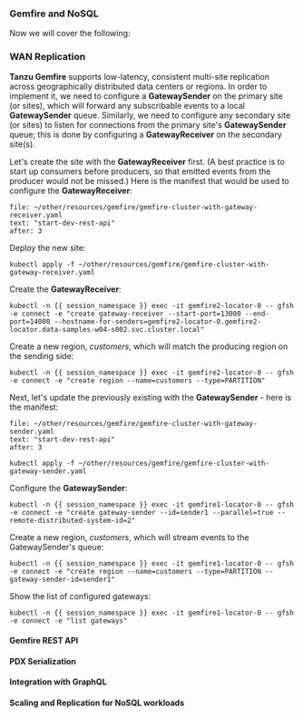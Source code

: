 ### Gemfire and NoSQL

Now we will cover the following:

### WAN Replication
**Tanzu Gemfire** supports low-latency, consistent multi-site replication across geographically distributed data centers or regions.
In order to implement it, we need to configure a **GatewaySender** on the primary site (or sites), which will forward any 
subscribable events to a local **GatewaySender** queue. 
Similarly, we need to configure any secondary site (or sites) to listen for connections from the primary site's **GatewaySender** queue; this is done by configuring 
a **GatewayReceiver** on the secondary site(s).

Let's create the site with the **GatewayReceiver** first. (A best practice is to start up consumers before producers, so that emitted events from the producer 
would not be missed.) Here is the manifest that would be used to configure the **GatewayReceiver**:
```editor:select-matching-text
file: ~/other/resources/gemfire/gemfire-cluster-with-gateway-receiver.yaml
text: "start-dev-rest-api"
after: 3
```

Deploy the new site:
```execute
kubectl apply -f ~/other/resources/gemfire/gemfire-cluster-with-gateway-receiver.yaml
```

Create the **GatewayReceiver**:
```execute
kubectl -n {{ session_namespace }} exec -it gemfire2-locator-0 -- gfsh -e connect -e "create gateway-receiver --start-port=13000 --end-port=14000 --hostname-for-senders=gemfire2-locator-0.gemfire2-locator.data-samples-w04-s002.svc.cluster.local"
```

Create a new region, *customers*, which will match the producing region on the sending side:
```execute
kubectl -n {{ session_namespace }} exec -it gemfire2-locator-0 -- gfsh -e connect -e "create region --name=customers --type=PARTITION"
```

Next, let's update the previously existing with the **GatewaySender** - here is the manifest:
```editor:select-matching-text
file: ~/other/resources/gemfire/gemfire-cluster-with-gateway-sender.yaml
text: "start-dev-rest-api"
after: 3
```

```execute
kubectl apply -f ~/other/resources/gemfire/gemfire-cluster-with-gateway-sender.yaml
```

Configure the **GatewaySender**:
```execute
kubectl -n {{ session_namespace }} exec -it gemfire1-locator-0 -- gfsh -e connect -e "create gateway-sender --id=sender1 --parallel=true --remote-distributed-system-id=2"
```

Create a new region, *customers*, which will stream events to the GatewaySender's queue:
```execute
kubectl -n {{ session_namespace }} exec -it gemfire1-locator-0 -- gfsh -e connect -e "create region --name=customers --type=PARTITION --gateway-sender-id=sender1"
```

Show the list of configured gateways:
```execute
kubectl -n {{ session_namespace }} exec -it gemfire1-locator-0 -- gfsh -e connect -e "list gateways"
```


#### Gemfire REST API

#### PDX Serialization

#### Integration with GraphQL

#### Scaling and Replication for NoSQL workloads